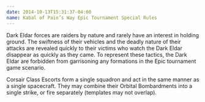 ```yaml
---
date: 2014-10-13T15:31:37-04:00
name: Kabal of Pain’s Way Epic Tournament Special Rules
---
```

Dark Eldar forces are raiders by nature and rarely have an interest in holding ground. The swiftness of their vehicles and the deadly nature of their attacks are revealed quickly to their victims who watch the Dark Eldar disappear as quickly as they came. To represent these tactics, the Dark Eldar are forbidden from garrisoning any formations in the Epic tournament game scenario.

Corsair Class Escorts form a single squadron and act in the same manner as a single spacecraft. They may combine their Orbital Bombardments into a single strike, or fire separately (templates may not overlap).